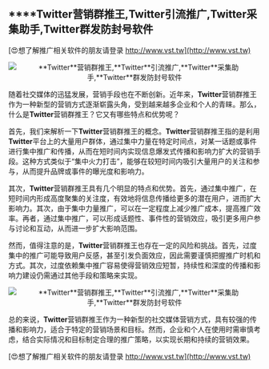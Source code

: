 ## ****Twitter**营销群推王,**Twitter**引流推广,**Twitter**采集助手,**Twitter**群发防封号软件**

[😍想了解推广相关软件的朋友请登录 http://www.vst.tw](http://www.vst.tw)

 <center><img src="https://vst.tw/MP4/tuiguang/png/1.png" alt="**Twitter**营销群推王,**Twitter**引流推广,**Twitter**采集助手,**Twitter**群发防封号软件"></center>

随着社交媒体的迅猛发展，营销手段也在不断创新。近年来，**Twitter**营销群推王作为一种新型的营销方式逐渐崭露头角，受到越来越多企业和个人的青睐。那么，什么是**Twitter**营销群推王？它又有哪些特点和优势呢？

首先，我们来解析一下**Twitter**营销群推王的概念。**Twitter**营销群推王指的是利用**Twitter**平台上的大量用户群体，通过集中力量在特定时间点，对某一话题或事件进行集中推广和传播，从而在短时间内实现信息爆发式传播和影响力扩大的营销手段。这种方式类似于“集中火力打击”，能够在较短时间内吸引大量用户的关注和参与，从而提升品牌或事件的曝光度和影响力。

其次，**Twitter**营销群推王具有几个明显的特点和优势。首先，通过集中推广，在短时间内形成高度聚集的关注度，有效地将信息传播给更多的潜在用户，进而扩大影响力。其次，由于集中力量推广，可以在一定程度上减少推广成本，提高推广效率。再者，通过集中推广，可以形成话题性、事件性的营销效应，吸引更多用户参与讨论和互动，从而进一步扩大影响范围。

然而，值得注意的是，**Twitter**营销群推王也存在一定的风险和挑战。首先，过度集中的推广可能导致用户反感，甚至引发负面效应，因此需要谨慎把握推广时机和方式。其次，过度依赖集中推广容易使得营销效应短暂，持续性和深度的传播和影响力建设仍需通过其他手段和策略来实现。

 <center><img src="https://vst.tw/MP4/tuiguang/png/5.png" alt="**Twitter**营销群推王,**Twitter**引流推广,**Twitter**采集助手,**Twitter**群发防封号软件"></center>

总的来说，**Twitter**营销群推王作为一种新型的社交媒体营销方式，具有较强的传播和影响力，适合于特定的营销场景和目标。然而，企业和个人在使用时需审慎考虑，结合实际情况和目标制定合理的推广策略，以实现长期和持续的营销效果。

[😍想了解推广相关软件的朋友请登录 http://www.vst.tw](http://www.vst.tw)



